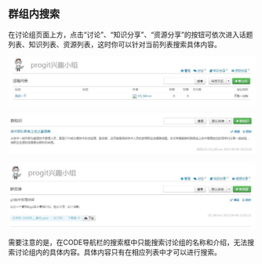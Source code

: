 ## 群组内搜索

在讨论组页面上方，点击“讨论”、“知识分享”、“资源分享”的按钮可依次进入话题列表、知识列表、资源列表，这时你可以针对当前列表搜索具体内容。

![](images/FAQ_9_10_1.jpg)  

![](images/FAQ_9_10_2.jpg)  

![](images/FAQ_9_10_3.jpg) 

需要注意的是，在CODE导航栏的搜索框中只能搜索讨论组的名称和介绍，无法搜索讨论组内的具体内容。具体内容只有在相应列表中才可以进行搜索。